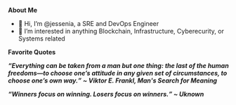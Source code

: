 <b>About Me</b> <br />
- 👋 Hi, I’m @jessenia, a SRE and DevOps Engineer
- 👀 I’m interested in anything Blockchain, Infrastructure, Cyberecurity, or Systems related

<b>Favorite Quotes <br />

 <i>
  <q>Everything can be taken from a man but one thing: the last of the human freedoms—to choose one’s attitude in any given set of circumstances, to choose one’s own way.</q>
~ Viktor E. Frankl, Man's Search for Meaning

  <q>Winners focus on winning. Losers focus on winners.</q>
  ~ Uknown
 </i>

